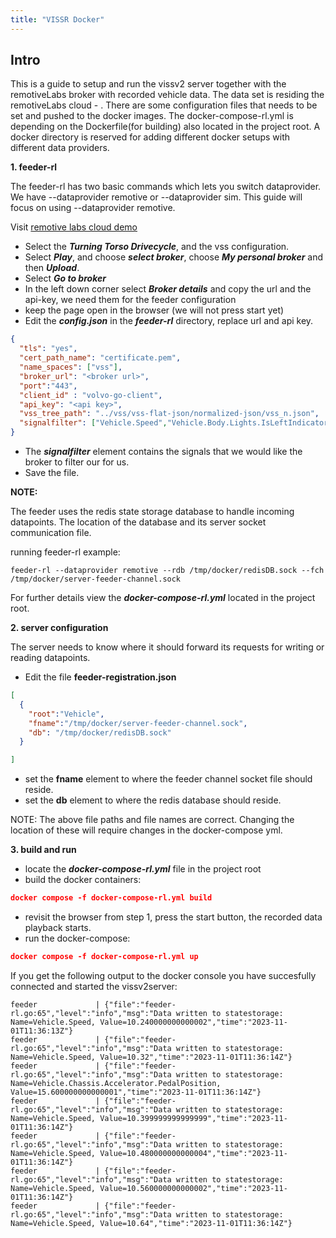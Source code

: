 ```yaml
---
title: "VISSR Docker"
---
```


## Intro

This is a guide to setup and run the vissv2 server together with the remotiveLabs broker with recorded vehicle data.
The data set is residing the remotiveLabs cloud - <LINK>. There are some configuration files that needs to be set and 
pushed to the docker images. The docker-compose-rl.yml is depending on the Dockerfile(for building) also located in the 
project root. A docker directory is reserved for adding different docker setups with different data providers.

**1. feeder-rl**

The feeder-rl has two basic commands which lets you switch dataprovider. We have --dataprovider remotive or 
--dataprovider sim. This guide will focus on using --dataprovider remotive.

Visit [remotive labs cloud demo](https://console.demo.remotivelabs.com/p/demo/recordings)
- Select the ***Turning Torso Drivecycle***, and the vss configuration.
- Select ***Play***, and choose ***select broker***, choose ***My personal broker*** and then ***Upload***.
- Select ***Go to broker***
- In the left down corner select ***Broker details*** and copy the url and the api-key, we need them for the feeder 
configuration
- keep the page open in the browser  (we will not press start yet)
- Edit the ***config.json*** in the ***feeder-rl*** directory, replace url and api key.
```json
{
  "tls": "yes",
  "cert_path_name": "certificate.pem",
  "name_spaces": ["vss"],
  "broker_url": "<broker url>",
  "port":"443",
  "client_id" : "volvo-go-client",
  "api_key": "<api key>",
  "vss_tree_path": "../vss/vss-flat-json/normalized-json/vss_n.json",
  "signalfilter": ["Vehicle.Speed","Vehicle.Body.Lights.IsLeftIndicatorOn","Vehicle.VehicleIdentification.VIN","Vehicle.CurrentLocation.Latitude","Vehicle.CurrentLocation.Longitude","Vehicle.Chassis.Accelerator.PedalPosition"]
}
```
- The ***signalfilter*** element contains the signals that we would like the broker to filter our for us.
- Save the file.

**NOTE:**

The feeder uses the redis state storage database to handle incoming datapoints. The location of the database and its
server socket communication file.

running feeder-rl example: 
```
feeder-rl --dataprovider remotive --rdb /tmp/docker/redisDB.sock --fch /tmp/docker/server-feeder-channel.sock
```
For further details view the ***docker-compose-rl.yml*** located in the project root.

**2. server configuration**

The server needs to know where it should forward its requests for writing or reading datapoints.

- Edit the file **feeder-registration.json**
```json
[
  {
    "root":"Vehicle",
    "fname":"/tmp/docker/server-feeder-channel.sock",
    "db": "/tmp/docker/redisDB.sock"
  }

]
```

- set the **fname** element to where the feeder channel socket file should reside. 
- set the **db** element to where the redis database should reside. 

NOTE:
The above file paths and file names are correct. Changing the location of these will require changes in the 
docker-compose yml.

**3. build and run**

- locate the ***docker-compose-rl.yml*** file in the project root
- build the docker containers:
```json
docker compose -f docker-compose-rl.yml build 
```
- revisit the browser from step 1, press the start button, the recorded data playback starts.
- run the docker-compose:
```json
docker compose -f docker-compose-rl.yml up
```

If you get the following output to the docker console you have succesfully connected and started the vissv2server:
```
feeder             | {"file":"feeder-rl.go:65","level":"info","msg":"Data written to statestorage: Name=Vehicle.Speed, Value=10.240000000000002","time":"2023-11-01T11:36:13Z"}
feeder             | {"file":"feeder-rl.go:65","level":"info","msg":"Data written to statestorage: Name=Vehicle.Speed, Value=10.32","time":"2023-11-01T11:36:14Z"}
feeder             | {"file":"feeder-rl.go:65","level":"info","msg":"Data written to statestorage: Name=Vehicle.Chassis.Accelerator.PedalPosition, Value=15.600000000000001","time":"2023-11-01T11:36:14Z"}
feeder             | {"file":"feeder-rl.go:65","level":"info","msg":"Data written to statestorage: Name=Vehicle.Speed, Value=10.399999999999999","time":"2023-11-01T11:36:14Z"}
feeder             | {"file":"feeder-rl.go:65","level":"info","msg":"Data written to statestorage: Name=Vehicle.Speed, Value=10.480000000000004","time":"2023-11-01T11:36:14Z"}
feeder             | {"file":"feeder-rl.go:65","level":"info","msg":"Data written to statestorage: Name=Vehicle.Speed, Value=10.560000000000002","time":"2023-11-01T11:36:14Z"}
feeder             | {"file":"feeder-rl.go:65","level":"info","msg":"Data written to statestorage: Name=Vehicle.Speed, Value=10.64","time":"2023-11-01T11:36:14Z"}
```










